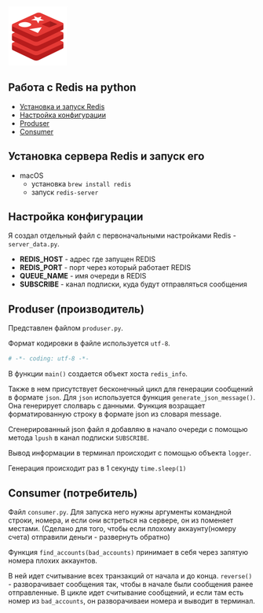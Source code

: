 <a href="https://redis.io/">
  <img src="https://github.com/JoKeRooo7/JoKeRooo7/blob/develop/icons/icons8-redis-240.png" alt="your_gif" 
     width="120" height="120">
</a>


## Работа с Redis на python


* [Установка и запуск Redis](#установка-сервера-redis-и-запуск-его)
* [Настройка конфигурации](#настройка-конфигурации)
* [Produser](#produser-производитель)
* [Consumer](#consumer-потребитель)


## Установка сервера Redis и запуск его

* macOS
    * установка `brew install redis`
    * запуск `redis-server`


## Настройка конфигурации

Я создал отдельный файл с первоначальными настройками Redis - `server_data.py`.
* **REDIS_HOST** - адрес где запущен REDIS
* **REDIS_PORT** - порт через который работает REDIS
* **QUEUE_NAME** - имя очереди в REDIS
* **SUBSCRIBE** - канал подписки, куда будут отправляться сообщения


## Produser (производитель)

Представлен файлом `produser.py`.

Формат кодировки в файле используется `utf-8`.
```python 
# -*- coding: utf-8 -*-
```

В функции `main()` создается объект хоста `redis_info`.

Также в нем присутствует бесконечный цикл для генерации сообщений в формате `json`. Для `json` используется функция `generate_json_message()`. Она генерирует слолварь с данными. Функция возращает форматированную строку в формате json из словаря message.

Сгенерированный json файл я добавляю в начало очереди с помощью метода `lpush` в канал подписки `SUBSCRIBE`.

Вывод информации в терминал происходит с помощью объекта `logger`.

Генерация происходит раз в 1 секунду `time.sleep(1)`


## Consumer (потребитель)

Файл `consumer.py`. Для запуска него нужны аргументы командной строки, номера, и если они встреться на сервере, он из поменяет местами. (Сделано для того, чтобы если плохому аккаунту(номеру счета) отправили деньги - развернуть обратно)

Функция `find_accounts(bad_accounts)` принимает в себя через запятую номера плохих аккаунтов.

В ней идет считывание всех транзакций от начала и до конца.
`reverse()` - разворачивает сообщения так, чтобы в начале были сообщения ранее отправленные.
В цикле идет считывание сообщений, и если там есть номер из `bad_accounts`, он разворачиваеи номера и выводит в терминал.

